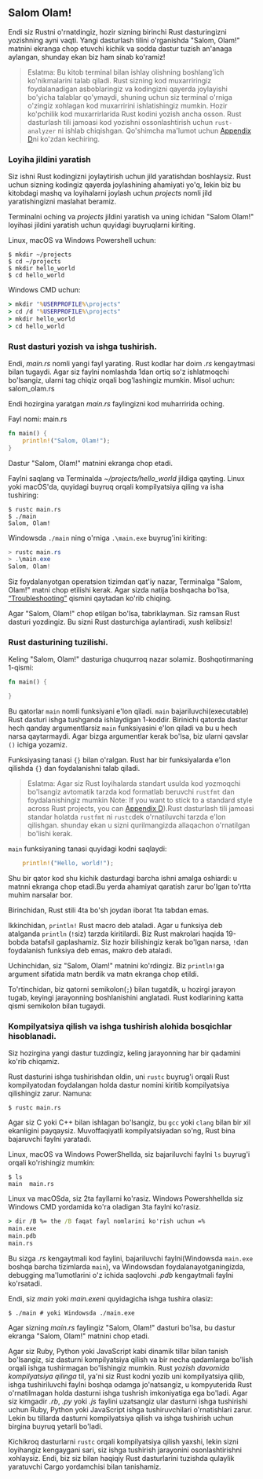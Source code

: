 ## Salom Olam!

Endi siz Rustni o'rnatdingiz, hozir sizning birinchi Rust dasturingizni yozishning ayni vaqti.
Yangi dasturlash tilini o'rganishda "Salom, Olam!" matnini ekranga chop etuvchi kichik va sodda
dastur tuzish an'anaga aylangan, shunday ekan biz ham sinab ko'ramiz!

> Eslatma: Bu kitob terminal bilan ishlay olishning boshlang'ich ko'nikmalarini
> talab qiladi. Rust sizning kod muxarriringiz foydalanadigan asboblaringiz va
> kodingizni qayerda joylayishi bo'yicha talablar qo'ymaydi, shuning uchun siz
> terminal o'rniga o'zingiz xohlagan kod muxarririni ishlatishingiz mumkin.
> Hozir ko'pchilik kod muxarrirlarida Rust kodini yozish ancha osson. Rust dasturlash
> tili jamoasi kod yozishni ossonlashtirish uchun `rust-analyzer` ni ishlab chiqishgan.
> Qo'shimcha ma'lumot uchun [Appendix D][devtools]<!-- ignore -->ni ko'zdan kechiring.

### Loyiha jildini yaratish

Siz ishni Rust kodingizni joylaytirish uchun jild yaratishdan boshlaysiz.
Rust uchun sizning kodingiz qayerda joylashining ahamiyati yo'q, lekin biz
bu kitobdagi mashq va loyihalarni joylash uchun *projects* nomli jild yaratishingizni
maslahat beramiz.

Terminalni oching va *projects* jildini yaratish va uning ichidan "Salom Olam!" loyihasi
jildini yaratish uchun quyidagi buyruqlarni kiriting.

Linux, macOS va Windows Powershell uchun:

```console
$ mkdir ~/projects
$ cd ~/projects
$ mkdir hello_world
$ cd hello_world
```

Windows CMD uchun:

```cmd
> mkdir "%USERPROFILE%\projects"
> cd /d "%USERPROFILE%\projects"
> mkdir hello_world
> cd hello_world
```

### Rust dasturi yozish va ishga tushirish.

Endi, *main.rs* nomli yangi fayl yarating. Rust kodlar har doim *.rs* kengaytmasi
bilan tugaydi. Agar siz faylni nomlashda 1dan ortiq so'z ishlatmoqchi bo'lsangiz,
ularni tag chiqiz orqali bog'lashingiz mumkin. Misol uchun: salom_olam.rs

Endi hozirgina yaratgan *main.rs* faylingizni kod muharririda oching.

<span class="filename">Fayl nomi: main.rs</span>

```rust
fn main() {
    println!("Salom, Olam!");
}
```

<span class="caption">Dastur "Salom, Olam!" matnini ekranga chop etadi.</span>

Faylni saqlang va Terminalda *~/projects/hello_world* jildiga qayting.
Linux yoki macOS'da, quyidagi buyruq orqali kompilyatsiya qiling va isha tushiring:

```console
$ rustc main.rs
$ ./main
Salom, Olam!
```

Windowsda `./main` ning o'rniga `.\main.exe` buyrug'ini kiriting:

```powershell
> rustc main.rs
> .\main.exe
Salom, Olam!
```
Siz foydalanyotgan operatsion tizimdan qat'iy nazar, Terminalga "Salom, Olam!" matni
chop etilishi kerak. Agar sizda natija boshqacha bo'lsa, [“Troubleshooting”][troubleshooting]<!-- ignore --> qismini qaytadan ko'rib chiqing.

Agar "Salom, Olam!" chop etilgan bo'lsa, tabriklayman. Siz ramsan Rust dasturi
yozdingiz. Bu sizni Rust dasturchiga aylantiradi, xush kelibsiz!

### Rust dasturining tuzilishi.

Keling "Salom, Olam!" dasturiga chuqurroq nazar solamiz. Boshqotirmaning 1-qismi:

```rust
fn main() {

}
```

Bu qatorlar `main` nomli funksiyani e'lon qiladi. `main` bajariluvchi(executable)
Rust dasturi ishga tushganda ishlaydigan 1-koddir. Birinichi qatorda dastur hech
qanday argumentlarsiz `main` funksiyasini e'lon qiladi va bu u hech narsa qaytarmaydi.
Agar bizga argumentlar kerak bo'lsa, biz ularni qavslar `()` ichiga yozamiz.

Funksiyasing tanasi `{}` bilan o'ralgan. Rust har bir funksiyalarda e'lon qilishda
`{}` dan foydalanishni talab qiladi.

> Eslatma: Agar siz Rust loyihalarda standart usulda kod yozmoqchi bo'lsangiz
> avtomatik tarzda kod formatlab beruvchi `rustfmt` dan foydalanishingiz mumkin
> Note: If you want to stick to a standard style across Rust projects, you can
> [Appendix D][devtools]<!-- ignore -->).Rust dasturlash tili jamoasi
> standar holatda `rustfmt` ni `rustc`dek o'rnatiluvchi tarzda e'lon qilishgan.
> shunday ekan u sizni qurilmangizda allaqachon o'rnatilgan bo'lishi kerak.

`main` funksiyaning tanasi quyidagi kodni saqlaydi:

```rust
    println!("Hello, world!");
```

Shu bir qator kod shu kichik dasturdagi barcha ishni amalga oshiardi: u
matnni ekranga chop etadi.Bu yerda ahamiyat qaratish zarur bo'lgan
to'rtta muhim narsalar bor.

Birinchidan, Rust stili 4ta bo'sh joydan iborat 1ta tabdan emas.

Ikkinchidan, `println!` Rust macro deb ataladi. Agar u funksiya deb atalganda
`println` (`!`siz) tarzda kiritilardi. Biz Rust makrolari haqida 19-bobda batafsil
gaplashamiz. Siz hozir bilishingiz kerak bo'lgan narsa, `!`dan foydalanish 
funksiya deb emas, makro deb ataladi.

Uchinchidan, siz "Salom, Olam!" matnini ko'rdingiz. Biz `println!`ga argument
sifatida matn berdik va matn ekranga chop etildi.

To'rtinchidan, biz qatorni semikolon(`;`) bilan tugatdik, u hozirgi jarayon tugab,
keyingi jarayonning boshlanishini anglatadi. Rust kodlarining katta qismi semikolon
bilan tugaydi.


### Kompilyatsiya qilish va ishga tushirish alohida bosqichlar hisoblanadi.

Siz hozirgina yangi dastur tuzdingiz, keling jarayonning har bir qadamini
ko'rib chiqamiz.

Rust dasturini ishga tushirishdan oldin, uni `rustc` buyrug'i orqali Rust kompilyatodan
foydalangan holda dastur nomini kiritib kompilyatsiya qilishingiz zarur. Namuna:

```console
$ rustc main.rs
```

Agar siz C yoki C++ bilan ishlagan bo'lsangiz, bu `gcc` yoki `clang` bilan bir
xil ekanligini payqaysiz. Muvoffaqiyatli kompilyatsiyadan so'ng, Rust bina bajaruvchi
faylni yaratadi.

Linux, macOS va Windows PowerShellda, siz bajariluvchi faylni `ls` buyrug'i
orqali ko'rishingiz mumkin:


```console
$ ls
main  main.rs
```

Linux va macOSda, siz 2ta fayllarni ko'rasiz. Windows Powershhellda siz
Windows CMD yordamida ko'ra oladigan 3ta faylni ko'rasiz.


```cmd
> dir /B %= the /B faqat fayl nomlarini ko'rish uchun =%
main.exe
main.pdb
main.rs
```

Bu sizga *.rs* kengaytmali kod faylini, bajariluvchi faylni(Windowsda `main.exe`
boshqa barcha tizimlarda `main`), va Windowsdan foydalanayotganingizda, debugging 
ma'lumotlarini o'z ichida saqlovchi *.pdb* kengaytmali faylni ko'rsatadi.

Endi, siz *main* yoki *main.exe*ni quyidagicha ishga tushira olasiz:

```console
$ ./main # yoki Windowsda ./main.exe
```

Agar sizning *main.rs* faylingiz "Salom, Olam!" dasturi bo'lsa, bu dastur
ekranga "Salom, Olam!" matnini chop etadi.

Agar siz Ruby, Python yoki JavaScript kabi dinamik tillar bilan tanish bo'lsangiz,
siz dasturni kompilyatsiya qilish va bir necha qadamlarga bo'lish orqali ishga
tushirmagan bo'lishingiz mumkin. Rust *yozish davomida kompilyatsiya qilinga* til,
ya'ni siz Rust kodni yozib uni kompilyatsiya qilib, ishga tushiriluvchi faylni boshqa
odamga jo'natsangiz, u kompyuterida Rust o'rnatilmagan holda dasturni ishga tushrish
imkoniyatiga ega bo'ladi. Agar siz kimgadir *.rb*, *.py* yoki *.js* faylini uzatsangiz
ular dasturni ishga tushirishi uchun Ruby, Python yoki JavaScript ishga tushiruvchilari
o'rnatishlari zarur. Lekin bu tillarda dasturni kompilyatsiya qilish va ishga tushirish 
uchun birgina buyruq yetarli bo'ladi.

Kichikroq dasturlarni `rustc` orqali kompilyatsiya qilish yaxshi, lekin sizni loyihangiz 
kengaygani sari, siz ishga tushirish jarayonini osonlashtirishni xohlaysiz.
Endi, biz siz bilan haqiqiy Rust dasturlarini tuzishda qulaylik yaratuvchi
Cargo yordamchisi bilan tanishamiz.

[troubleshooting]: ch01-01-installation.html#troubleshooting
[devtools]: appendix-04-useful-development-tools.md

